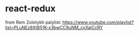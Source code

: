 # react-redux
from Rem Zolotykh palylist: https://www.youtube.com/playlist?list=PLuNEz8XtB51K-x3bwCC9uNM_cxXaiCcRY
